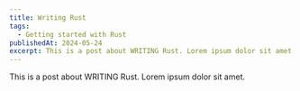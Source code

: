 ```yaml
---
title: Writing Rust
tags:
  - Getting started with Rust
publishedAt: 2024-05-24
excerpt: This is a post about WRITING Rust. Lorem ipsum dolor sit amet.1Lorem ipsum dolor sit amet.2Lorem ipsum dolor sit amet.3
---
```


This is a post about WRITING Rust. Lorem ipsum dolor sit amet.
